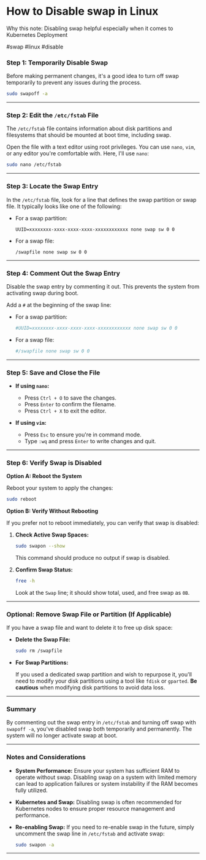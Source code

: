 # How to Disable swap in Linux
Why this note: Disabling swap helpful especially when it comes to Kubernetes Deployment

#swap #linux #disable

### **Step 1: Temporarily Disable Swap**

Before making permanent changes, it's a good idea to turn off swap temporarily to prevent any issues during the process.

```bash
sudo swapoff -a
```

---

### **Step 2: Edit the `/etc/fstab` File**

The `/etc/fstab` file contains information about disk partitions and filesystems that should be mounted at boot time, including swap.

Open the file with a text editor using root privileges. You can use `nano`, `vim`, or any editor you're comfortable with. Here, I'll use `nano`:

```bash
sudo nano /etc/fstab
```

---

### **Step 3: Locate the Swap Entry**

In the `/etc/fstab` file, look for a line that defines the swap partition or swap file. It typically looks like one of the following:

- For a swap partition:

  ```
  UUID=xxxxxxxx-xxxx-xxxx-xxxx-xxxxxxxxxxxx none swap sw 0 0
  ```

- For a swap file:

  ```
  /swapfile none swap sw 0 0
  ```

---

### **Step 4: Comment Out the Swap Entry**

Disable the swap entry by commenting it out. This prevents the system from activating swap during boot.

Add a `#` at the beginning of the swap line:

- For a swap partition:

  ```bash
  #UUID=xxxxxxxx-xxxx-xxxx-xxxx-xxxxxxxxxxxx none swap sw 0 0
  ```

- For a swap file:

  ```bash
  #/swapfile none swap sw 0 0
  ```

---

### **Step 5: Save and Close the File**

- **If using `nano`:**
  - Press `Ctrl + O` to save the changes.
  - Press `Enter` to confirm the filename.
  - Press `Ctrl + X` to exit the editor.

- **If using `vim`:**
  - Press `Esc` to ensure you're in command mode.
  - Type `:wq` and press `Enter` to write changes and quit.

---

### **Step 6: Verify Swap is Disabled**

**Option A: Reboot the System**

Reboot your system to apply the changes:

```bash
sudo reboot
```

**Option B: Verify Without Rebooting**

If you prefer not to reboot immediately, you can verify that swap is disabled:

1. **Check Active Swap Spaces:**

   ```bash
   sudo swapon --show
   ```

   This command should produce no output if swap is disabled.

2. **Confirm Swap Status:**

   ```bash
   free -h
   ```

   Look at the `Swap` line; it should show total, used, and free swap as `0B`.

---

### **Optional: Remove Swap File or Partition (If Applicable)**

If you have a swap file and want to delete it to free up disk space:

- **Delete the Swap File:**

  ```bash
  sudo rm /swapfile
  ```

- **For Swap Partitions:**

  If you used a dedicated swap partition and wish to repurpose it, you'll need to modify your disk partitions using a tool like `fdisk` or `gparted`. **Be cautious** when modifying disk partitions to avoid data loss.

---

### **Summary**

By commenting out the swap entry in `/etc/fstab` and turning off swap with `swapoff -a`, you've disabled swap both temporarily and permanently. The system will no longer activate swap at boot.

---

### **Notes and Considerations**

- **System Performance:** Ensure your system has sufficient RAM to operate without swap. Disabling swap on a system with limited memory can lead to application failures or system instability if the RAM becomes fully utilized.

- **Kubernetes and Swap:** Disabling swap is often recommended for Kubernetes nodes to ensure proper resource management and performance.

- **Re-enabling Swap:** If you need to re-enable swap in the future, simply uncomment the swap line in `/etc/fstab` and activate swap:

  ```bash
  sudo swapon -a
  ```

---

